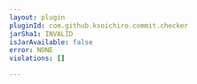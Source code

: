 ```yaml
---
layout: plugin
pluginId: com.github.ksoichiro.commit.checker
jarSha1: INVALID
isJarAvailable: false
error: NONE
violations: []

---
```

